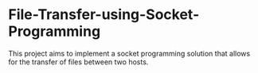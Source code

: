 # File-Transfer-using-Socket-Programming
This project aims to implement a socket programming solution that allows for the transfer of files between two hosts.
